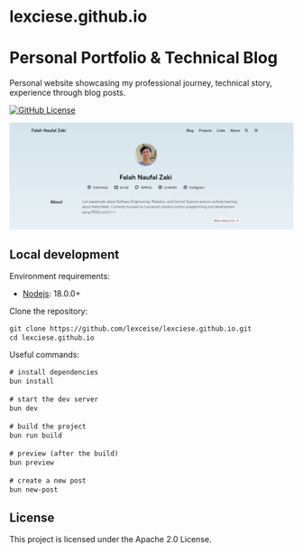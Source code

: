 # lexciese.github.io
# Personal Portfolio & Technical Blog

Personal website showcasing my professional journey, technical story, experience through blog posts.

[![GitHub License](https://img.shields.io/github/license/cworld1/astro-theme-pure?style=flat)](https://github.com/cworld1/astro-theme-pure/blob/main/LICENSE)

![image](./.github/assets/preview.png)

## Local development

Environment requirements:

- [Nodejs](https://nodejs.org/): 18.0.0+

Clone the repository:

```shell
git clone https://github.com/lexceise/lexciese.github.io.git
cd lexciese.github.io
```

Useful commands:

```shell
# install dependencies
bun install

# start the dev server
bun dev

# build the project
bun run build

# preview (after the build)
bun preview

# create a new post
bun new-post
```

## License

This project is licensed under the Apache 2.0 License.
